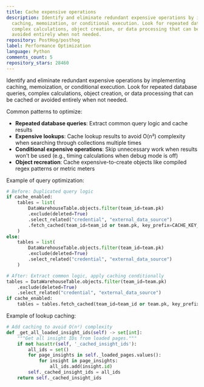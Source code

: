 ```yaml
---
title: Cache expensive operations
description: Identify and eliminate redundant expensive operations by implementing
  caching, memoization, or conditional execution. Look for repeated database queries,
  complex calculations, object creation, or data processing that can be cached or
  avoided entirely when not needed.
repository: PostHog/posthog
label: Performance Optimization
language: Python
comments_count: 5
repository_stars: 28460
---
```


Identify and eliminate redundant expensive operations by implementing caching, memoization, or conditional execution. Look for repeated database queries, complex calculations, object creation, or data processing that can be cached or avoided entirely when not needed.

Common patterns to optimize:
- **Repeated database queries**: Extract common query logic and cache results
- **Expensive lookups**: Cache lookup results to avoid O(n²) complexity when searching through collections multiple times
- **Conditional expensive operations**: Skip unnecessary work when results won't be used (e.g., timing calculations when debug mode is off)
- **Object recreation**: Cache expensive-to-create objects like compiled regex patterns or metric meters

Example of query optimization:
```python
# Before: Duplicated query logic
if cache_enabled:
    tables = list(
        DataWarehouseTable.objects.filter(team_id=team.pk)
        .exclude(deleted=True)
        .select_related("credential", "external_data_source")
        .fetch_cached(team_id=team_id or team.pk, key_prefix=CACHE_KEY_PREFIX)
    )
else:
    tables = list(
        DataWarehouseTable.objects.filter(team_id=team.pk)
        .exclude(deleted=True)
        .select_related("credential", "external_data_source")
    )

# After: Extract common logic, apply caching conditionally
tables = DataWarehouseTable.objects.filter(team_id=team.pk)
    .exclude(deleted=True)
    .select_related("credential", "external_data_source")
if cache_enabled:
    tables = tables.fetch_cached(team_id=team_id or team.pk, key_prefix=CACHE_KEY_PREFIX)
```

Example of lookup caching:
```python
# Add caching to avoid O(n²) complexity
def _get_all_loaded_insight_ids(self) -> set[int]:
    """Get all insight IDs from loaded pages."""
    if not hasattr(self, '_cached_insight_ids'):
        all_ids = set()
        for page_insights in self._loaded_pages.values():
            for insight in page_insights:
                all_ids.add(insight.id)
        self._cached_insight_ids = all_ids
    return self._cached_insight_ids
```